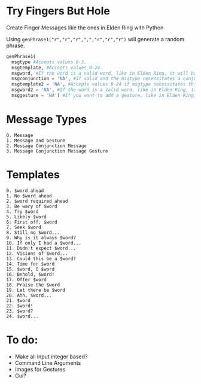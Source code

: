 # Try Fingers But Hole
Create Finger Messages like the ones in Elden Ring with Python

Using `genPhrase1("r","r","r",",","r","r","r")` will generate a random phrase.
```py
genPhrase1(
  msgtype #Accepts values 0-3.
  msgtemplate, #Accepts values 0-24.
  msgword, #If the word is a valid word, like in Elden Ring, it will be used in the template. 
  msgconjunction = 'NA', #If valid and the msgtype necessitates a conjunction, it will be used.
  msgtemplate2 = 'NA', #Accepts values 0-24 if msgtype necessitates this.
  msgword2 = 'NA', #If the word is a valid word, like in Elden Ring, it will be used in the second template. 
  msggesture = 'NA') #If you want to add a gesture, like in Elden Ring, type the name of the gesture in all caps and it will be used. No image or animation. Just text
```
# Message Types
```
0. Message
1. Message and Gesture
2. Message Conjunction Message
3. Message Conjunction Message Gesture
```

# Templates
```
0. $word ahead
1. No $word ahead
2. $word required ahead
3. Be wary of $word
4. Try $word
5. Likely $word
6. First off, $word
7. Seek $word
8. Still no $word...
9. Why is it always $word?
10. If only I had a $word...
11. Didn't expect $word...
12. Visions of $word...
13. Could this be a $word?
14. Time for $word
15. $word, O $word
16. Behold, $word!
17. Offer $word
18. Praise the $word
19. Let there be $word
20. Ahh, $word...
21. $word
22. $word!
23. $word?
24. $word...
```

# To do:

- Make all input integer based?
- Command Line Arguments
- Images for Gestures
- Gui?
